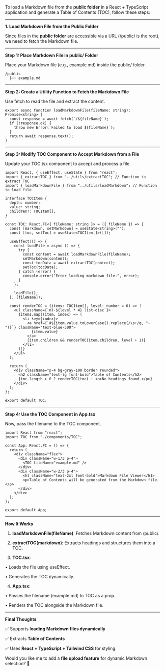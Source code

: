 To load a Markdown file from the **public folder** in a React + TypeScript application and generate a Table of Contents (TOC), follow these steps:

---

**1. Load Markdown File from the Public Folder**

Since files in the **public folder** are accessible via a URL (/public/ is the root), we need to fetch the Markdown file.

---

**Step 1: Place Markdown File in public/ Folder**

Place your Markdown file (e.g., example.md) inside the public/ folder.

```
/public
  ├── example.md
```

---

**Step 2: Create a Utility Function to Fetch the Markdown File**

Use fetch to read the file and extract the content.

```
export async function loadMarkdownFile(fileName: string): Promise<string> {
  const response = await fetch(`/${fileName}`);
  if (!response.ok) {
    throw new Error(`Failed to load ${fileName}`);
  }
  return await response.text();
}
```

---

**Step 3: Modify TOC Component to Accept Markdown from a File**

Update your TOC.tsx component to accept and process a file.

```
import React, { useEffect, useState } from "react";
import { extractTOC } from "../utils/extractTOC"; // Function to extract TOC
import { loadMarkdownFile } from "../utils/loadMarkdown"; // Function to load file

interface TOCItem {
  depth: number;
  value: string;
  children?: TOCItem[];
}

const TOC: React.FC<{ fileName: string }> = ({ fileName }) => {
  const [markdown, setMarkdown] = useState<string>("");
  const [toc, setToc] = useState<TOCItem[]>([]);

  useEffect(() => {
    const loadFile = async () => {
      try {
        const content = await loadMarkdownFile(fileName);
        setMarkdown(content);
        const tocData = await extractTOC(content);
        setToc(tocData);
      } catch (error) {
        console.error("Error loading markdown file:", error);
      }
    };

    loadFile();
  }, [fileName]);

  const renderTOC = (items: TOCItem[], level: number = 0) => (
    <ul className={`ml-${level * 4} list-disc`}>
      {items.map((item, index) => (
        <li key={index}>
          <a href={`#${item.value.toLowerCase().replace(/\s+/g, "-")}`} className="text-blue-500">
            {item.value}
          </a>
          {item.children && renderTOC(item.children, level + 1)}
        </li>
      ))}
    </ul>
  );

  return (
    <div className="p-4 bg-gray-100 border rounded">
      <h2 className="text-lg font-bold">Table of Contents</h2>
      {toc.length > 0 ? renderTOC(toc) : <p>No headings found.</p>}
    </div>
  );
};

export default TOC;
```

---

**Step 4: Use the TOC Component in App.tsx**

Now, pass the filename to the TOC component.

```
import React from "react";
import TOC from "./components/TOC";

const App: React.FC = () => {
  return (
    <div className="flex">
      <div className="w-1/3 p-4">
        <TOC fileName="example.md" />
      </div>
      <div className="w-2/3 p-4">
        <h1 className="text-2xl font-bold">Markdown File Viewer</h1>
        <p>Table of Contents will be generated from the Markdown file.</p>
      </div>
    </div>
  );
};

export default App;
```

---

**How It Works**

1. **loadMarkdownFile(fileName)**: Fetches Markdown content from /public/.

2. **extractTOC(markdown)**: Extracts headings and structures them into a TOC.

3. **TOC.tsx**:

• Loads the file using useEffect.

• Generates the TOC dynamically.

4. **App.tsx**:

• Passes the filename (example.md) to TOC as a prop.

• Renders the TOC alongside the Markdown file.

---

**Final Thoughts**

✅ Supports **loading Markdown files dynamically**

✅ Extracts **Table of Contents**

✅ Uses **React + TypeScript + Tailwind CSS** for styling

Would you like me to add a **file upload feature** for dynamic Markdown selection? 🚀
